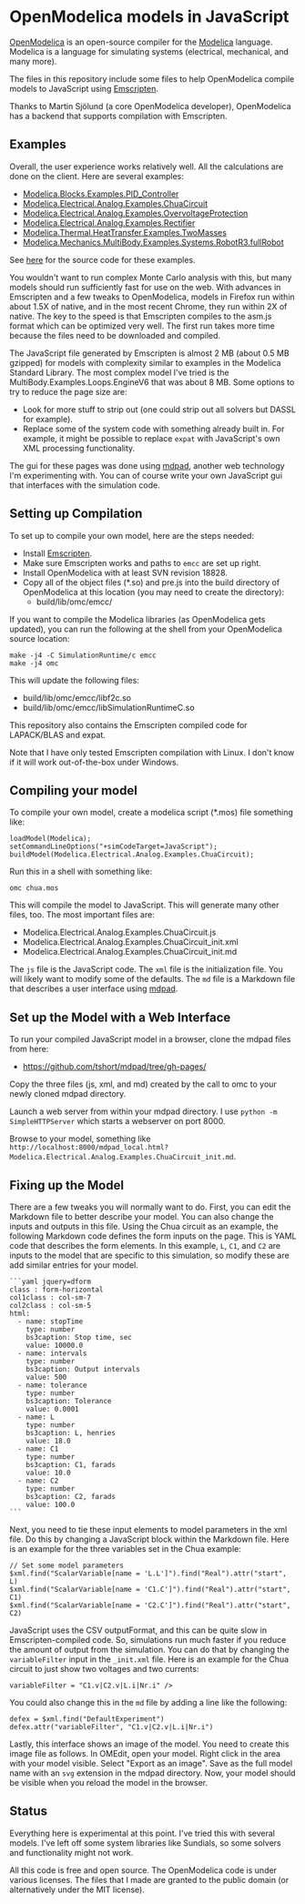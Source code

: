 # OpenModelica models in JavaScript

[OpenModelica](http://openmodelica.org) is an open-source compiler for
the [Modelica](http://modelica.org) language. Modelica is a language for
simulating systems (electrical, mechanical, and many more).

The files in this repository include some files to help OpenModelica
compile models to JavaScript using
[Emscripten](http://emscripten.org/).

Thanks to Martin Sjölund (a core OpenModelica developer), OpenModelica
has a backend that supports compilation with Emscripten. 

## Examples

Overall, the user experience works relatively well. All the
calculations are done on the client. Here are several examples:

- [Modelica.Blocks.Examples.PID_Controller](http://tshort.github.io/mdpad/mdpad.html?Modelica.Blocks.Examples.PID_Controller.md)
- [Modelica.Electrical.Analog.Examples.ChuaCircuit](http://tshort.github.io/mdpad/mdpad.html?Modelica.Electrical.Analog.Examples.ChuaCircuit.md)
- [Modelica.Electrical.Analog.Examples.OvervoltageProtection](http://tshort.github.io/mdpad/mdpad.html?Modelica.Electrical.Analog.Examples.OvervoltageProtection.md)
- [Modelica.Electrical.Analog.Examples.Rectifier](http://tshort.github.io/mdpad/mdpad.html?Modelica.Electrical.Analog.Examples.Rectifier.md)
- [Modelica.Thermal.HeatTransfer.Examples.TwoMasses](http://tshort.github.io/mdpad/mdpad.html?Modelica.Thermal.HeatTransfer.Examples.TwoMasses.md)
- [Modelica.Mechanics.MultiBody.Examples.Systems.RobotR3.fullRobot](http://tshort.github.io/mdpad/mdpad.html?Modelica.Mechanics.MultiBody.Examples.Systems.RobotR3.fullRobot.md)

See [here](https://github.com/tshort/mdpad/tree/gh-pages/) for the
source code for these examples.

You wouldn't want to run complex Monte Carlo analysis with this, but
many models should run sufficiently fast for use on the web. With
advances in Emscripten and a few tweaks to OpenModelica, models in
Firefox run within about 1.5X of native, and in the most recent
Chrome, they run within 2X of native. The key to the speed is that
Emscripten compiles to the asm.js format which can be optimized very
well. The first run takes more time because the files need to be
downloaded and compiled. 

The JavaScript file generated by Emscripten is almost 2 MB (about 0.5
MB gzipped) for models with complexity similar to examples in the
Modelica Standard Library. The most complex model I've tried is the
MultiBody.Examples.Loops.EngineV6 that was about 8 MB. Some options to
try to reduce the page size are:

- Look for more stuff to strip out (one could strip out all solvers but
  DASSL for example).
- Replace some of the system code with something already built in. For
  example, it might be possible to replace `expat` with JavaScript's
  own XML processing functionality.

The gui for these pages was done using
[mdpad](http://tshort.github.io/mdpad/), another web technology I'm
experimenting with. You can of course write your own JavaScript gui
that interfaces with the simulation code.

## Setting up Compilation

To set up to compile your own model, here are the steps needed:

- Install [Emscripten](http://emscripten.org/).
- Make sure Emscripten works and paths to `emcc` are set up right.
- Install OpenModelica with at least SVN revision 18828.
- Copy all of the object files (*.so) and pre.js into the build
  directory of OpenModelica at this location (you may need to create
  the directory):
  - build/lib/omc/emcc/

If you want to compile the Modelica libraries (as OpenModelica gets
updated), you can run the following at the shell from your
OpenModelica source location:

    make -j4 -C SimulationRuntime/c emcc
    make -j4 omc

This will update the following files:
  - build/lib/omc/emcc/libf2c.so
  - build/lib/omc/emcc/libSimulationRuntimeC.so

This repository also contains the Emscripten compiled code for
LAPACK/BLAS and expat.

Note that I have only tested Emscripten compilation with Linux. I
don't know if it will work out-of-the-box under Windows.

## Compiling your model

To compile your own model, create a modelica script (*.mos) file
something like:
    
    loadModel(Modelica);
    setCommandLineOptions("+simCodeTarget=JavaScript");
    buildModel(Modelica.Electrical.Analog.Examples.ChuaCircuit);

Run this in a shell with something like:

    omc chua.mos

This will compile the model to JavaScript. This will generate many
other files, too. The most important files are:

- Modelica.Electrical.Analog.Examples.ChuaCircuit.js
- Modelica.Electrical.Analog.Examples.ChuaCircuit_init.xml
- Modelica.Electrical.Analog.Examples.ChuaCircuit_init.md

The `js` file is the JavaScript code. The `xml` file is the
initialization file. You will likely want to modify some of the
defaults. The `md` file is a Markdown file that describes a user
interface using [mdpad](http://tshort.github.io/mdpad/).

## Set up the Model with a Web Interface

To run your compiled JavaScript model in a browser, clone the mdpad
files from here:

- https://github.com/tshort/mdpad/tree/gh-pages/

Copy the three files (js, xml, and md) created by the call to omc to
your newly cloned mdpad directory.

Launch a web server from within your mdpad directory. I use `python -m
SimpleHTTPServer` which starts a webserver on port 8000.

Browse to your model, something like
`http://localhost:8000/mdpad_local.html?Modelica.Electrical.Analog.Examples.ChuaCircuit_init.md`.

## Fixing up the Model

There are a few tweaks you will normally want to do. First, you can
edit the Markdown file to better describe your model. You can also
change the inputs and outputs in this file. Using the Chua circuit as
an example, the following Markdown code defines the form inputs on the
page. This is YAML code that describes the form elements. In this
example, `L`, `C1`, and `C2` are inputs to the model that are specific
to this simulation, so modify these are add similar entries for your
model.

    ```yaml jquery=dform
    class : form-horizontal
    col1class : col-sm-7
    col2class : col-sm-5
    html: 
      - name: stopTime
        type: number
        bs3caption: Stop time, sec
        value: 10000.0
      - name: intervals
        type: number
        bs3caption: Output intervals
        value: 500
      - name: tolerance
        type: number
        bs3caption: Tolerance
        value: 0.0001
      - name: L
        type: number
        bs3caption: L, henries
        value: 18.0
      - name: C1
        type: number
        bs3caption: C1, farads
        value: 10.0
      - name: C2
        type: number
        bs3caption: C2, farads
        value: 100.0
    ```

Next, you need to tie these input elements to model parameters in the
xml file. Do this by changing a JavaScript block within the Markdown
file. Here is an example for the three variables set in the Chua
example:

    // Set some model parameters
    $xml.find("ScalarVariable[name = 'L.L']").find("Real").attr("start", L)
    $xml.find("ScalarVariable[name = 'C1.C']").find("Real").attr("start", C1)
    $xml.find("ScalarVariable[name = 'C2.C']").find("Real").attr("start", C2)

JavaScript uses the CSV outputFormat, and this can be quite slow in
Emscripten-compiled code. So, simulations run much faster if you
reduce the amount of output from the simulation. You can do that by
changing the `variableFilter` input in the `_init.xml` file. Here is
an example for the Chua circuit to just show two voltages and two
currents:

    variableFilter = "C1.v|C2.v|L.i|Nr.i" />

You could also change this in the `md` file by adding a line like the
following:

    defex = $xml.find("DefaultExperiment")
    defex.attr("variableFilter", "C1.v|C2.v|L.i|Nr.i")

Lastly, this interface shows an image of the model. You need to create
this image file as follows. In OMEdit, open your model. Right click in
the area with your model visible. Select "Export as an image". Save as
the full model name with an `svg` extension in the mdpad directory.
Now, your model should be visible when you reload the model in the
browser.

## Status

Everything here is experimental at this point. I've tried this with
several models. I've left off some system libraries like Sundials, so
some solvers and functionality might not work.

All this code is free and open source. The OpenModelica code is under
various licenses. The files that I made are granted to the public
domain (or alternatively under the MIT license).

